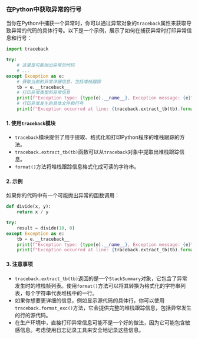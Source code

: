 ### 在Python中获取异常的行号

当你在Python中捕获一个异常时，你可以通过异常对象的`traceback`属性来获取导致异常的代码的具体行号。以下是一个示例，展示了如何在捕获异常时打印异常信息和行号：

```python
import traceback

try:
    # 这里是可能抛出异常的代码
    # ...
except Exception as e:
    # 获取当前的异常详细信息，包括堆栈跟踪
    tb = e.__traceback__
    # 打印异常类型和异常信息
    print(f"Exception type: {type(e).__name__}, Exception message: {e}")
    # 打印异常发生的具体文件和行号
    print(f"Exception occurred at line: {traceback.extract_tb(tb).format()}")
```

#### 1. 使用`traceback`模块

- `traceback`模块提供了用于提取、格式化和打印Python程序的堆栈跟踪的方法。
- `traceback.extract_tb(tb)`函数可以从`traceback`对象中提取出堆栈跟踪信息。
- `format()`方法将堆栈跟踪信息格式化成可读的字符串。

#### 2. 示例

如果你的代码中有一个可能抛出异常的函数调用：

```python
def divide(x, y):
    return x / y

try:
    result = divide(10, 0)
except Exception as e:
    tb = e.__traceback__
    print(f"Exception type: {type(e).__name__}, Exception message: {e}")
    print(f"Exception occurred at line: {traceback.extract_tb(tb).format()}")
```

#### 3. 注意事项

- `traceback.extract_tb(tb)`返回的是一个`StackSummary`对象，它包含了异常发生时的堆栈帧列表。使用`format()`方法可以将其转换为格式化的字符串列表，每个字符串代表堆栈中的一行。
- 如果你想要更详细的信息，例如显示源代码的具体行，你可以使用`traceback.format_exc()`方法，它会提供完整的堆栈跟踪信息，包括异常发生的行的源代码。
- 在生产环境中，直接打印异常信息可能不是一个好的做法，因为它可能包含敏感信息。考虑使用日志记录工具来安全地记录这些信息。